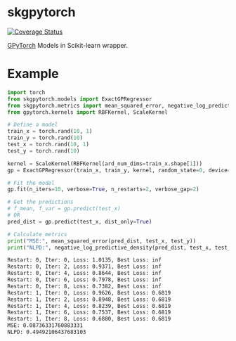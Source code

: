 # skgpytorch
[![Coverage Status](https://coveralls.io/repos/github/patel-zeel/skgpytorch/badge.svg?branch=main)](https://coveralls.io/github/patel-zeel/skgpytorch?branch=main)

[GPyTorch](https://gpytorch.ai/) Models in Scikit-learn wrapper.

# Example

```py
import torch
from skgpytorch.models import ExactGPRegressor
from skgpytorch.metrics import mean_squared_error, negative_log_predictive_density
from gpytorch.kernels import RBFKernel, ScaleKernel

# Define a model
train_x = torch.rand(10, 1)
train_y = torch.rand(10)
test_x = torch.rand(10, 1)
test_y = torch.rand(10)

kernel = ScaleKernel(RBFKernel(ard_num_dims=train_x.shape[1]))
gp = ExactGPRegressor(train_x, train_y, kernel, random_state=0, device="cpu")

# Fit the model
gp.fit(n_iters=10, verbose=True, n_restarts=2, verbose_gap=2)

# Get the predictions
# f_mean, f_var = gp.predict(test_x)
# OR
pred_dist = gp.predict(test_x, dist_only=True)

# Calculate metrics
print("MSE:", mean_squared_error(pred_dist, test_x, test_y))
print("NLPD:", negative_log_predictive_density(pred_dist, test_x, test_y))
```

```bash
Restart: 0, Iter: 0, Loss: 1.0135, Best Loss: inf
Restart: 0, Iter: 2, Loss: 0.9371, Best Loss: inf
Restart: 0, Iter: 4, Loss: 0.8644, Best Loss: inf
Restart: 0, Iter: 6, Loss: 0.7978, Best Loss: inf
Restart: 0, Iter: 8, Loss: 0.7382, Best Loss: inf
Restart: 1, Iter: 0, Loss: 0.9626, Best Loss: 0.6819
Restart: 1, Iter: 2, Loss: 0.8948, Best Loss: 0.6819
Restart: 1, Iter: 4, Loss: 0.8239, Best Loss: 0.6819
Restart: 1, Iter: 6, Loss: 0.7537, Best Loss: 0.6819
Restart: 1, Iter: 8, Loss: 0.6880, Best Loss: 0.6819
MSE: 0.08736331760883331
NLPD: 0.49492106437683103
```

